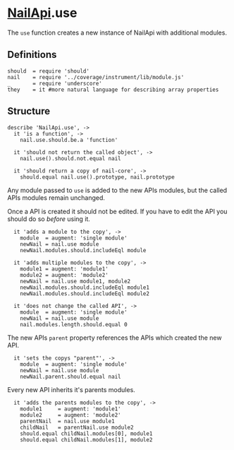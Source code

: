 [NailApi]: ./NailApi.coffee.md

[NailApi].use
=============
The `use` function creates a new instance of NailApi with additional modules.

Definitions
-----------

    should  = require 'should'
    nail    = require '../coverage/instrument/lib/module.js'
    _       = require 'underscore'
    they    = it #more natural language for describing array properties

Structure
---------

    describe 'NailApi.use', ->
      it 'is a function', ->
        nail.use.should.be.a 'function'

      it 'should not return the called object', ->
        nail.use().should.not.equal nail

      it 'should return a copy of nail-core', ->
        should.equal nail.use().prototype, nail.prototype

Any module passed to `use` is added to the new APIs modules, but the called APIs
modules remain unchanged.

Once a API is created it should not be edited. If you have to edit the API you
should do so *before* using it.

      it 'adds a module to the copy', ->
        module  = augment: 'single module'
        newNail = nail.use module
        newNail.modules.should.includeEql module

      it 'adds multiple modules to the copy', ->
        module1 = augment: 'module1'
        module2 = augment: 'module2'
        newNail = nail.use module1, module2
        newNail.modules.should.includeEql module1
        newNail.modules.should.includeEql module2

      it 'does not change the called API', ->
        module  = augment: 'single module'
        newNail = nail.use module
        nail.modules.length.should.equal 0

The new APIs `parent` property references the APIs which created the new API.

      it 'sets the copys "parent"', ->
        module  = augment: 'single module'
        newNail = nail.use module
        newNail.parent.should.equal nail

Every new API inherits it's parents modules.

      it 'adds the parents modules to the copy', ->
        module1     = augment: 'module1'
        module2     = augment: 'module2'
        parentNail  = nail.use module1
        childNail   = parentNail.use module2
        should.equal childNail.modules[0], module1
        should.equal childNail.modules[1], module2

